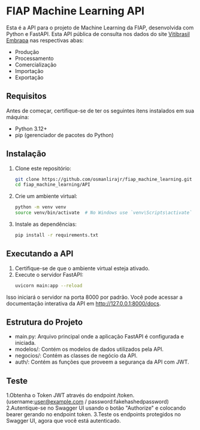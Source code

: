 
# FIAP Machine Learning API

Esta é a API para o projeto de Machine Learning da FIAP, desenvolvida com Python e FastAPI.
Esta API pública de consulta nos dados do site [Vitibrasil Embrapa](http://vitibrasil.cnpuv.embrapa.br/index.php) nas respectivas abas:

- Produção
- Processamento
- Comercialização
- Importação
- Exportação

## Requisitos

Antes de começar, certifique-se de ter os seguintes itens instalados em sua máquina:

- Python 3.12+
- pip (gerenciador de pacotes do Python)

## Instalação

1. Clone este repositório:
   ```sh
   git clone https://github.com/osmanlirajr/fiap_machine_learning.git
   cd fiap_machine_learning/API

2. Crie um ambiente virtual:
    ```sh
    python -m venv venv    
    source venv/bin/activate  # No Windows use `venv\Scripts\activate`


3. Instale as dependências:
    ```sh
    pip install -r requirements.txt

## Executando a API

1. Certifique-se de que o ambiente virtual esteja ativado.
2. Execute o servidor FastAPI:
     ```sh
     uvicorn main:app --reload

Isso iniciará o servidor na porta 8000 por padrão. Você pode acessar a documentação interativa da API em http://127.0.0.1:8000/docs.

## Estrutura do Projeto

-  main.py: Arquivo principal onde a aplicação FastAPI é configurada e iniciada.
-  modelos/: Contém os modelos de dados utilizados pela API.
-  negocios/: Contém as classes de negócio da API.
-  auth/: Contém as funções que proveem a segurança da API com JWT.

## Teste

1.Obtenha o Token JWT através do endpoint /token. (username:user@example.com / password:fakehashedpassword)
2.Autentique-se no Swagger UI usando o botão "Authorize" e colocando bearer gerando no endpoint token.
3.Teste os endpoints protegidos no Swagger UI, agora que você está autenticado.






